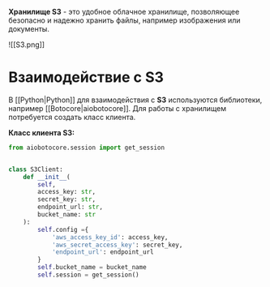 **Хранилище S3** - это удобное облачное хранилище, позволяющее безопасно и надежно хранить файлы, например изображения или документы.

![[S3.png]]

# Взаимодействие с S3

В [[Python|Python]] для взаимодействия с **S3** используются библиотеки, например [[Botocore|aiobotocore]]. Для работы с хранилищем потребуется создать класс клиента.

**Класс клиента S3:**

```Python
from aiobotocore.session import get_session


class S3Client:
	def __init__(
		self, 
		access_key: str,
		secret_key: str,
		endpoint_url: str,
		bucket_name: str
	):
		self.config ={
			'aws_access_key_id': access_key,
			'aws_secret_access_key': secret_key,
			'endpoint_url': endpoint_url
		}
		self.bucket_name = bucket_name
		self.session = get_session()
```